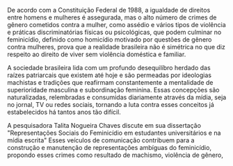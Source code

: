 De acordo com a Constituição Federal de 1988, a igualdade de direitos entre homens e mulheres é assegurada, mas o alto número de crimes de gênero cometidos contra a mulher, como assédio e vários tipos de violência e práticas discriminatórias físicas ou psicológicas, que podem culminar no feminicídio, definido como homicídio motivado por questões de gênero contra mulheres, prova que a realidade brasileira não é simétrica no que diz respeito ao direito de viver sem violência doméstica e familiar.

A sociedade brasileira lida com um profundo desequilíbro herdado das raízes patriarcais que existem até hoje e são permeadas por ideologias machistas e tradições que reafirmam constantemente a mentalidade de superioridade masculina e subordinação feminina. Essas concepções são naturalizadas, relembradas e consumidas diariamente através da mídia, seja no jornal, TV ou redes sociais, tornando a luta contra esses conceitos já estabelecidos há tantos anos tão difícil.

A pesquisadora Talita Nogueira Chaves discute em sua dissertação "Representações Sociais do Feminicídio em estudantes universitários e na mídia escrita" Esses veículos de comunicação contribuem para a construção e manutenção de representações ambíguas do feminicídio, propondo esses crimes como resultado de machismo, violência de gênero,